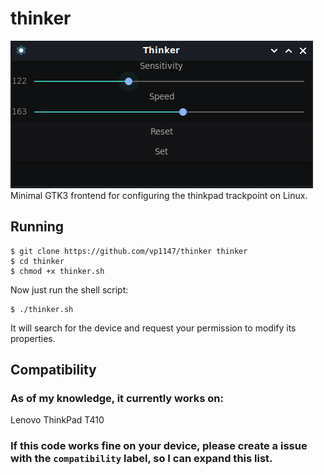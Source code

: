 # thinker
![Screenshot](screenshot.png)<br/>
Minimal GTK3 frontend for configuring the thinkpad trackpoint on Linux. <br/>
## Running
```
$ git clone https://github.com/vp1147/thinker thinker
$ cd thinker
$ chmod +x thinker.sh
```
Now just run the shell script:
```
$ ./thinker.sh
```
It will search for the device and request your permission to modify its properties.
## Compatibility
### As of my knowledge, it currently works on:
Lenovo ThinkPad T410

### If this code works fine on your device, please create a issue with the `compatibility` label, so I can expand this list.

